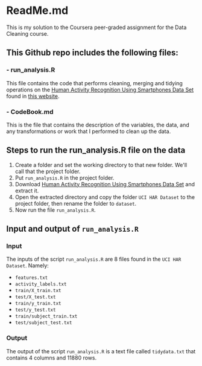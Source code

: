 # ReadMe.md
This is my solution to the Coursera peer-graded assignment for the Data Cleaning course.


## This Github repo includes the following files:

### - run_analysis.R
This file contains the code that performs cleaning, merging and tidying operations on the [Human Activity Recognition Using Smartphones Data Set](https://d396qusza40orc.cloudfront.net/getdata/projectfiles/UCI%20HAR%20Dataset.zip) found in [this website](http://archive.ics.uci.edu/ml/datasets/Human+Activity+Recognition+Using+Smartphones).

### - CodeBook.md

This is the file that contains the description of the variables, the data, and any transformations or work that I performed to clean up the data.

## Steps to run the run_analysis.R file on the data

 1. Create a folder and set the working directory to that new folder. We'll call that the project folder.
 2. Put `run_analysis.R` in the project folder.
 3. Download [Human Activity Recognition Using Smartphones Data Set](https://d396qusza40orc.cloudfront.net/getdata/projectfiles/UCI%20HAR%20Dataset.zip) and extract it.
 4. Open the extracted directory and copy the folder `UCI HAR Dataset` to the project folder, then rename the folder to `dataset`.
 5. Now run the file `run_analysis.R`.

## Input and output of `run_analysis.R`
### Input
The inputs of the script `run_analysis.R` are 8 files found in the `UCI HAR Dataset`. Namely:
 - `features.txt`
 - `activity_labels.txt`
 - `train/X_train.txt`
 - `test/X_test.txt`
 - `train/y_train.txt`
 - `test/y_test.txt`
 - `train/subject_train.txt`
 - `test/subject_test.txt`

### Output
The output of the script `run_analysis.R` is a text file called `tidydata.txt` that contains 4 columns and 11880 rows.
